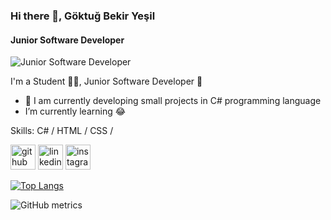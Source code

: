 ### Hi there 👋, Göktuğ Bekir Yeşil
#### Junior Software Developer
![Junior Software Developer](https://i.hizliresim.com/t5vpw4y.png)

I'm a Student 👨‍🎓, Junior Software Developer 🚀
- 🔭 I am currently developing small projects in C# programming language
-  I’m currently learning 😂



Skills: C# / HTML / CSS / 



[<img src='https://cdn.jsdelivr.net/npm/simple-icons@3.0.1/icons/github.svg' alt='github' height='40'>](https://github.com/Lolkome)  [<img src='https://cdn.jsdelivr.net/npm/simple-icons@3.0.1/icons/linkedin.svg' alt='linkedin' height='40'>](https://www.linkedin.com/in/https://www.linkedin.com/in/goktugyesil//)  [<img src='https://cdn.jsdelivr.net/npm/simple-icons@3.0.1/icons/instagram.svg' alt='instagram' height='40'>](https://www.instagram.com/https://www.instagram.com/goktugyesil//)  

[![Top Langs](https://github-readme-stats.vercel.app/api/top-langs/?username=Lolkome)](https://github.com/anuraghazra/github-readme-stats)

![GitHub metrics](https://metrics.lecoq.io/Lolkome)  

